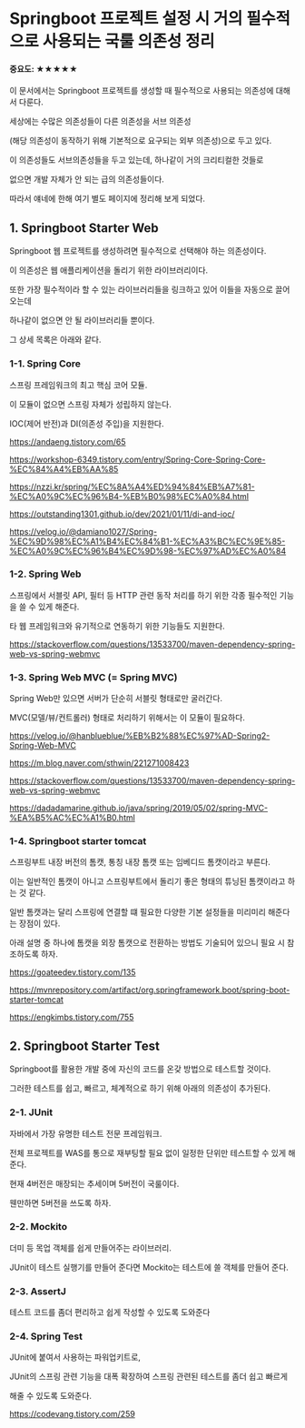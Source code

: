 
# Springboot 프로젝트 설정 시 거의 필수적으로 사용되는 국룰 의존성 정리

#### 중요도: ★★★★★

이 문서에서는 Springboot 프로젝트를 생성할 때 필수적으로 사용되는 의존성에 대해서 다룬다.

세상에는 수많은 의존성들이 다른 의존성을 서브 의존성

(해당 의존성이 동작하기 위해 기본적으로 요구되는 외부 의존성)으로 두고 있다.

이 의존성들도 서브의존성들을 두고 있는데, 하나같이 거의 크리티컬한 것들로

없으면 개발 자체가 안 되는 급의 의존성들이다.

따라서 얘네에 한해 여기 별도 페이지에 정리해 보게 되었다.




## 1. Springboot Starter Web

Springboot 웹 프로젝트를 생성하려면 필수적으로 선택해야 하는 의존성이다.

이 의존성은 웹 애플리케이션을 돌리기 위한 라이브러리이다.

또한 가장 필수적이라 할 수 있는 라이브러리들을 링크하고 있어 이들을 자동으로 끌어오는데

하나같이 없으면 안 될 라이브러리들 뿐이다.

그 상세 목록은 아래와 같다.




### 1-1. Spring Core

스프링 프레임워크의 최고 핵심 코어 모듈.

이 모듈이 없으면 스프링 자체가 성립하지 않는다.

IOC(제어 반전)과 DI(의존성 주입)을 지원한다.

https://andaeng.tistory.com/65

https://workshop-6349.tistory.com/entry/Spring-Core-Spring-Core-%EC%84%A4%EB%AA%85

https://nzzi.kr/spring/%EC%8A%A4%ED%94%84%EB%A7%81-%EC%A0%9C%EC%96%B4-%EB%B0%98%EC%A0%84.html

https://outstanding1301.github.io/dev/2021/01/11/di-and-ioc/

https://velog.io/@damiano1027/Spring-%EC%9D%98%EC%A1%B4%EC%84%B1-%EC%A3%BC%EC%9E%85-%EC%A0%9C%EC%96%B4%EC%9D%98-%EC%97%AD%EC%A0%84




### 1-2. Spring Web

스프링에서 서블릿 API, 필터 등 HTTP 관련 동작 처리를 하기 위한 각종 필수적인 기능을 쓸 수 있게 해준다.

타 웹 프레임워크와 유기적으로 연동하기 위한 기능들도 지원한다.

https://stackoverflow.com/questions/13533700/maven-dependency-spring-web-vs-spring-webmvc




### 1-3. Spring Web MVC (= Spring MVC)

Spring Web만 있으면 서버가 단순히 서블릿 형태로만 굴러간다.

MVC(모델/뷰/컨트롤러) 형태로 처리하기 위해서는 이 모듈이 필요하다.

https://velog.io/@hanblueblue/%EB%B2%88%EC%97%AD-Spring2-Spring-Web-MVC

https://m.blog.naver.com/sthwin/221271008423

https://stackoverflow.com/questions/13533700/maven-dependency-spring-web-vs-spring-webmvc

https://dadadamarine.github.io/java/spring/2019/05/02/spring-MVC-%EA%B5%AC%EC%A1%B0.html




### 1-4. Springboot starter tomcat

스프링부트 내장 버전의 톰캣, 통칭 내장 톰캣 또는 임베디드 톰캣이라고 부른다.

이는 일반적인 톰캣이 아니고 스프링부트에서 돌리기 좋은 형태의 튜닝된 톰캣이라고 하는 것 같다.

일반 톰캣과는 달리 스프링에 연결할 떄 필요한 다양한 기본 설정들을 미리미리 해준다는 장점이 있다.

아래 설명 중 하나에 톰캣을 외장 톰캣으로 전환하는 방법도 기술되어 있으니 필요 시 참조하도록 하자.

https://goateedev.tistory.com/135

https://mvnrepository.com/artifact/org.springframework.boot/spring-boot-starter-tomcat

https://engkimbs.tistory.com/755




## 2. Springboot Starter Test

Springboot를 활용한 개발 중에 자신의 코드를 온갖 방법으로 테스트할 것이다.

그러한 테스트를 쉽고, 빠르고, 체계적으로 하기 위해 아래의 의존성이 추가된다.




### 2-1. JUnit

자바에서 가장 유명한 테스트 전문 프레임워크.

전체 프로젝트를 WAS를 통으로 재부팅할 필요 없이 일정한 단위만 테스트할 수 있게 해준다.

현재 4버전은 매장되는 추세이며 5버전이 국룰이다.

웬만하면 5버전을 쓰도록 하자.




### 2-2. Mockito

더미 등 목업 객체를 쉽게 만들어주는 라이브러리.

JUnit이 테스트 실행기를 만들어 준다면 Mockito는 테스트에 쓸 객체를 만들어 준다.




### 2-3. AssertJ

테스트 코드를 좀더 편리하고 쉽게 작성할 수 있도록 도와준다




### 2-4. Spring Test

JUnit에 붙여서 사용하는 파워업키트로,

JUnit의 스프링 관련 기능을 대폭 확장하여 스프링 관련된 테스트를 좀더 쉽고 빠르게

해줄 수 있도록 도와준다.

https://codevang.tistory.com/259
